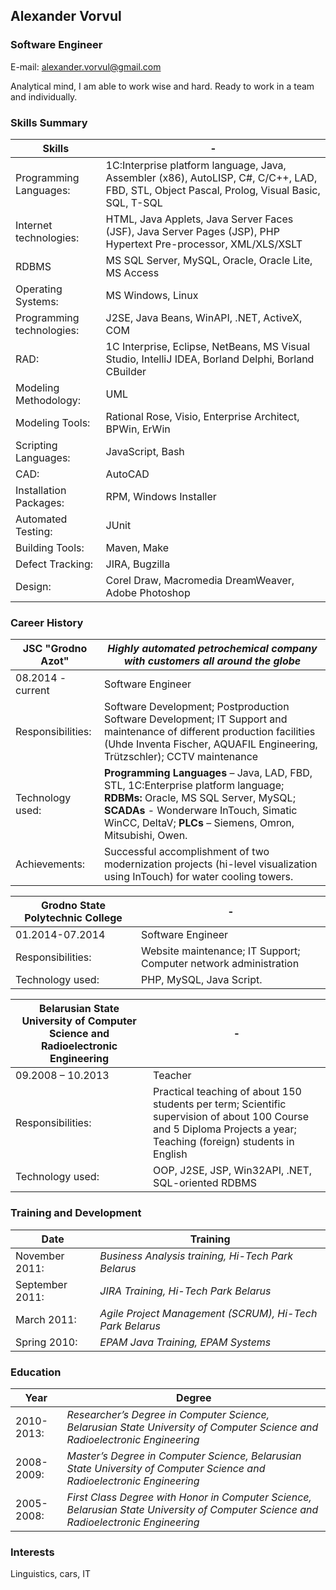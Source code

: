 ## Alexander Vorvul
### Software Engineer

E-mail: alexander.vorvul@gmail.com 

Analytical mind, I am able to work wise and hard. Ready to work in a team and individually.

### Skills Summary 

Skills | - 
------------ | -------------
Programming Languages: | 1C:Interprise platform language, Java, Assembler (x86), AutoLISP, C#, C/C++, LAD, FBD, STL, Object Pascal, Prolog, Visual Basic, SQL, T-SQL
Internet technologies: | HTML, Java Applets, Java Server Faces (JSF), Java Server Pages (JSP), PHP Hypertext Pre-processor, XML/XLS/XSLT
RDBMS | MS SQL Server, MySQL, Oracle, Oracle Lite, MS Access
Operating Systems: | MS Windows, Linux
Programming technologies: | J2SE, Java Beans, WinAPI, .NET, ActiveX, COM
RAD: | 1C Interprise, Eclipse, NetBeans, MS Visual Studio, IntelliJ IDEA, Borland Delphi, Borland CBuilder
Modeling Methodology: | UML
Modeling Tools: | Rational Rose, Visio, Enterprise Architect, BPWin, ErWin
Scripting Languages: | JavaScript, Bash
CAD: | AutoCAD
Installation Packages: | RPM, Windows Installer
Automated Testing: | JUnit
Building Tools: | Maven, Make
Defect Tracking: | JIRA, Bugzilla
Design: | Corel Draw, Macromedia DreamWeaver, Adobe Photoshop

### Career History

**JSC "Grodno Azot"** | *Highly automated petrochemical company with customers all around the globe*
------------ | -------------
08.2014 - current | Software Engineer
Responsibilities: | Software Development; Postproduction Software Development; IT Support and maintenance of different production facilities (Uhde Inventa Fischer, AQUAFIL Engineering, Trützschler); CCTV maintenance
Technology used: | **Programming Languages** – Java, LAD, FBD, STL, 1C:Enterprise platform language; **RDBMs:** Oracle, MS SQL Server, MySQL; **SCADAs** - Wonderware InTouch, Simatic WinCC,  DeltaV; **PLCs** – Siemens, Omron, Mitsubishi, Owen.
Achievements: |  Successful accomplishment of two modernization projects (hi-level visualization using InTouch) for water cooling towers. 

**Grodno State Polytechnic College** | -
------------ | -------------
01.2014-07.2014 | Software Engineer
Responsibilities: | Website maintenance; IT Support; Computer network administration
Technology used: | PHP, MySQL, Java Script.

**Belarusian State University of Computer Science and Radioelectronic Engineering** | - 
------------ | -------------
09.2008 – 10.2013 | Teacher
Responsibilities: | Practical teaching of about 150 students per term; Scientific supervision of about 100 Course and 5 Diploma Projects a year; Teaching (foreign) students in English
Technology used: | OOP, J2SE, JSP, Win32API, .NET, SQL-oriented RDBMS 

### Training and Development

Date | Training
------------ | -------------
November 2011: | *Business Analysis training, Hi-Tech Park Belarus*
September 2011: | *JIRA Training, Hi-Tech Park Belarus*
March 2011: | *Agile Project Management (SCRUM), Hi-Tech Park Belarus*
Spring 2010: | *EPAM Java Training, EPAM Systems*

### Education

Year | Degree
------------ | -------------
2010-2013: | *Researcher’s Degree in Computer Science, Belarusian State University of Computer Science and Radioelectronic Engineering*
2008-2009: | *Master’s Degree in Computer Science, Belarusian State University of Computer Science and Radioelectronic Engineering*
2005-2008: | *First Class Degree with Honor in Computer Science, Belarusian State University of Computer Science and Radioelectronic Engineering*

### Interests
Linguistics, cars, IT
